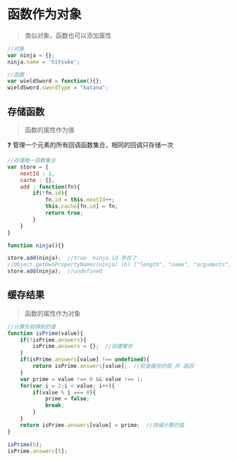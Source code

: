 # 函数作为对象

> 类似对象，函数也可以添加属性

```javascript
//对象
var ninja = {};
ninja.name = 'hitsuke';

//函数
var wieldSword = function(){};
wieldSword.swordType = "katana";
```

## 存储函数

> 函数的属性作为值

:question: 管理一个元素的所有回调函数集合，相同的回调只存储一次

```javascript
//存储唯一函数集合
var store = {
    nextId : 1,
    cache : {},
    add : function(fn){
        if(!fn.id){
            fn.id = this.nextId++;
            this.cache[fn.id] = fn;
            return true;
        }
    }
}

function ninja(){}

store.add(ninja);  //true  ninja.id 存在了  
//Object.getOwnPropertyNames(ninja) (6) ["length", "name", "arguments", "caller", "prototype", "id"]
store.add(ninja);  //undefined
```



## 缓存结果

> 函数的属性作为对象

```javascript
//计算先前得到的值
function isPrime(value){
    if(!isPrime.answers){
        isPrime.answers = {};  //创建缓存
    }
    if(isPrime.answers[value] !== undefined){
        return isPrime.answers[value];  //检查缓存的值 并 返回
    }
    var prime = value !== 0 && value !== 1;
    for(var i = 2;i < value; i++){
        if(value % i === 0){
            prime = false;
            break;
        }
    }
    return isPrime.answers[value] = prime;  //存储计算的值
}

isPrime(5);
isPrime.answers[5];
```

































